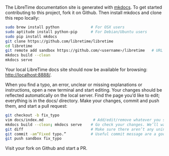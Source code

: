 The LibreTime documentation site is generated with [mkdocs](http://www.mkdocs.org/). To get started contributing to this project, fork it on Github. Then install mkdocs and clone this repo locally:

```bash
sudo brew install python              # For OSX users
sudo aptitude install python-pip      # For Debian/Ubuntu users
sudo pip install mkdocs
git clone https://github.com/libretime/libretime
cd libretime
git remote add sandbox https://github.com/<username>/libretime   # URL for your fork
mkdocs build --clean
mkdocs serve
```

Your local LibreTime docs site should now be available for browsing: <http://localhost:8888/>.

When you find a typo, an error, unclear or missing explanations or instructions, open a new terminal and start editing. Your changes should be reflected automatically on the local server. Find the page you’d like to edit; everything is in the docs/ directory. Make your changes, commit and push them, and start a pull request:

```bash
git checkout -b fix_typo
vim docs/index.md                      # Add/edit/remove whatever you see fit. Be bold!
mkdocs build --clean; mkdocs serve    # Go check your changes. We’ll wait...
git diff                              # Make sure there aren’t any unintended changes.
git commit -am”Fixed typo.”           # Useful commit message are a good habit.
git push sandbox fix_typo
```

Visit your fork on Github and start a PR.
